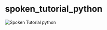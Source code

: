 # spoken_tutorial_python
![Spoken Tutorial python](https://github.com/swaralilawate/spoken_tutorial_python/assets/117204896/8732dbed-e4f3-4578-82c1-edaa5de12f76)
